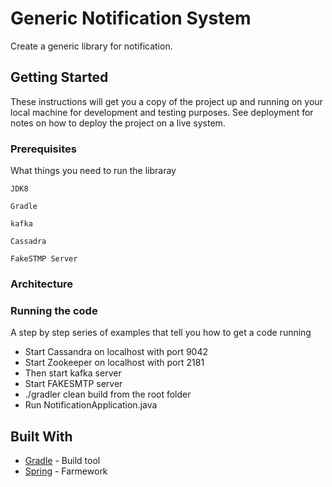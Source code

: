 # Generic Notification System

Create a generic library for notification.

## Getting Started

These instructions will get you a copy of the project up and running on your local machine for development and testing purposes. See deployment for notes on how to deploy the project on a live system.

### Prerequisites

What things you need to run the libraray

```
JDK8
```
```
Gradle
```
```
kafka
```
```
Cassadra
```
```
FakeSTMP Server
```
### Architecture

### Running the code

A step by step series of examples that tell you how to get a code running

* Start Cassandra on localhost with port 9042 
* Start Zookeeper on localhost with port 2181 
* Then start kafka server
* Start FAKESMTP server
* ./gradler clean build from the root folder
* Run NotificationApplication.java

## Built With

* [Gradle](https://gradle.org/) - Build tool
* [Spring](https://spring.io/) - Farmework
